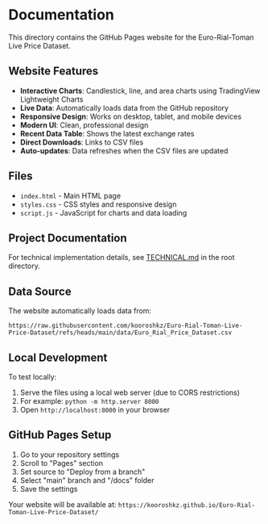 # Documentation

This directory contains the GitHub Pages website for the Euro-Rial-Toman Live Price Dataset.

## Website Features

- **Interactive Charts**: Candlestick, line, and area charts using TradingView Lightweight Charts
- **Live Data**: Automatically loads data from the GitHub repository
- **Responsive Design**: Works on desktop, tablet, and mobile devices
- **Modern UI**: Clean, professional design
- **Recent Data Table**: Shows the latest exchange rates
- **Direct Downloads**: Links to CSV files
- **Auto-updates**: Data refreshes when the CSV files are updated

## Files

- `index.html` - Main HTML page
- `styles.css` - CSS styles and responsive design
- `script.js` - JavaScript for charts and data loading

## Project Documentation

For technical implementation details, see [TECHNICAL.md](../TECHNICAL.md) in the root directory.

## Data Source

The website automatically loads data from:
```
https://raw.githubusercontent.com/kooroshkz/Euro-Rial-Toman-Live-Price-Dataset/refs/heads/main/data/Euro_Rial_Price_Dataset.csv
```

## Local Development

To test locally:
1. Serve the files using a local web server (due to CORS restrictions)
2. For example: `python -m http.server 8000`
3. Open `http://localhost:8000` in your browser

## GitHub Pages Setup

1. Go to your repository settings
2. Scroll to "Pages" section
3. Set source to "Deploy from a branch"
4. Select "main" branch and "/docs" folder
5. Save the settings

Your website will be available at:
`https://kooroshkz.github.io/Euro-Rial-Toman-Live-Price-Dataset/`